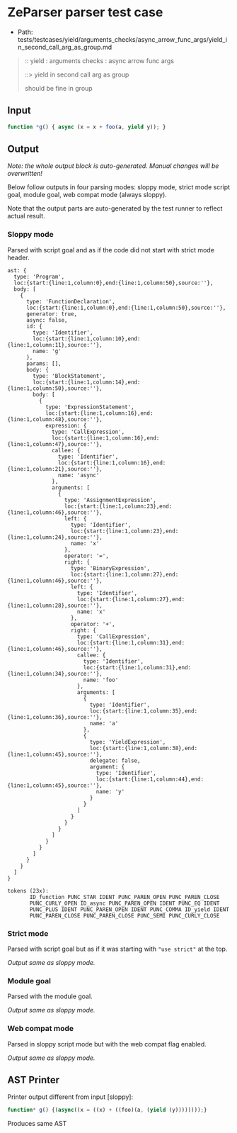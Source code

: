 # ZeParser parser test case

- Path: tests/testcases/yield/arguments_checks/async_arrow_func_args/yield_in_second_call_arg_as_group.md

> :: yield : arguments checks : async arrow func args
>
> ::> yield in second call arg as group
>
> should be fine in group

## Input

`````js
function *g() { async (x = x + foo(a, yield y)); }
`````

## Output

_Note: the whole output block is auto-generated. Manual changes will be overwritten!_

Below follow outputs in four parsing modes: sloppy mode, strict mode script goal, module goal, web compat mode (always sloppy).

Note that the output parts are auto-generated by the test runner to reflect actual result.

### Sloppy mode

Parsed with script goal and as if the code did not start with strict mode header.

`````
ast: {
  type: 'Program',
  loc:{start:{line:1,column:0},end:{line:1,column:50},source:''},
  body: [
    {
      type: 'FunctionDeclaration',
      loc:{start:{line:1,column:0},end:{line:1,column:50},source:''},
      generator: true,
      async: false,
      id: {
        type: 'Identifier',
        loc:{start:{line:1,column:10},end:{line:1,column:11},source:''},
        name: 'g'
      },
      params: [],
      body: {
        type: 'BlockStatement',
        loc:{start:{line:1,column:14},end:{line:1,column:50},source:''},
        body: [
          {
            type: 'ExpressionStatement',
            loc:{start:{line:1,column:16},end:{line:1,column:48},source:''},
            expression: {
              type: 'CallExpression',
              loc:{start:{line:1,column:16},end:{line:1,column:47},source:''},
              callee: {
                type: 'Identifier',
                loc:{start:{line:1,column:16},end:{line:1,column:21},source:''},
                name: 'async'
              },
              arguments: [
                {
                  type: 'AssignmentExpression',
                  loc:{start:{line:1,column:23},end:{line:1,column:46},source:''},
                  left: {
                    type: 'Identifier',
                    loc:{start:{line:1,column:23},end:{line:1,column:24},source:''},
                    name: 'x'
                  },
                  operator: '=',
                  right: {
                    type: 'BinaryExpression',
                    loc:{start:{line:1,column:27},end:{line:1,column:46},source:''},
                    left: {
                      type: 'Identifier',
                      loc:{start:{line:1,column:27},end:{line:1,column:28},source:''},
                      name: 'x'
                    },
                    operator: '+',
                    right: {
                      type: 'CallExpression',
                      loc:{start:{line:1,column:31},end:{line:1,column:46},source:''},
                      callee: {
                        type: 'Identifier',
                        loc:{start:{line:1,column:31},end:{line:1,column:34},source:''},
                        name: 'foo'
                      },
                      arguments: [
                        {
                          type: 'Identifier',
                          loc:{start:{line:1,column:35},end:{line:1,column:36},source:''},
                          name: 'a'
                        },
                        {
                          type: 'YieldExpression',
                          loc:{start:{line:1,column:38},end:{line:1,column:45},source:''},
                          delegate: false,
                          argument: {
                            type: 'Identifier',
                            loc:{start:{line:1,column:44},end:{line:1,column:45},source:''},
                            name: 'y'
                          }
                        }
                      ]
                    }
                  }
                }
              ]
            }
          }
        ]
      }
    }
  ]
}

tokens (23x):
       ID_function PUNC_STAR IDENT PUNC_PAREN_OPEN PUNC_PAREN_CLOSE
       PUNC_CURLY_OPEN ID_async PUNC_PAREN_OPEN IDENT PUNC_EQ IDENT
       PUNC_PLUS IDENT PUNC_PAREN_OPEN IDENT PUNC_COMMA ID_yield IDENT
       PUNC_PAREN_CLOSE PUNC_PAREN_CLOSE PUNC_SEMI PUNC_CURLY_CLOSE
`````

### Strict mode

Parsed with script goal but as if it was starting with `"use strict"` at the top.

_Output same as sloppy mode._

### Module goal

Parsed with the module goal.

_Output same as sloppy mode._

### Web compat mode

Parsed in sloppy script mode but with the web compat flag enabled.

_Output same as sloppy mode._

## AST Printer

Printer output different from input [sloppy]:

````js
function* g() {(async((x = ((x) + ((foo)(a, (yield (y))))))));}
````

Produces same AST
